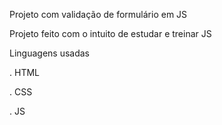 Projeto com validação de formulário em JS

Projeto feito com o intuito de estudar e treinar JS

Linguagens usadas

. HTML

. CSS

. JS
